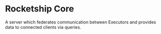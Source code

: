 # Rocketship Core

A server which federates communication between Executors and provides data to connected clients via queries.